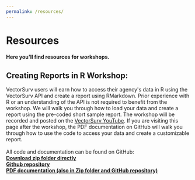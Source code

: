 ```yaml
---
permalink: /resources/
---
```


<div class="wrap-outer">
    <div class="grid-container3">
        <div class="box3">
            <h1>  
                Resources 
            </h1>
            <section class=content>
                <h4>
                    Here you'll find resources for workshops.
                </h4>
            <section class="grid-container4">
                <section class="box4">
                    <h2> 
                        Creating Reports in R Workshop: 
                    </h2>
                    <p>
                        VectorSurv users will earn how to access their agency's data in R using the VectorSurv API and create a report using RMarkdown. Prior experience with R or an understanding of the API is not required to benefit from the workshop. We will walk you through how to load your data and create a report using the pre-coded short sample report. The workshop will be recorded and posted on the <a href="https://youtube.com/#vectorsurv"> VectorSurv YouTube</a>. If you are visiting this page after the workshop, the PDF documentation on GitHub will walk you through how to use the code to access your data and create a customizable report. 
                        <br><br>
                        All code and documentation can be found on GitHub:
                        <br>
                        <b><a href="https://github.com/UCD-DART/R-tutorial/archive/refs/heads/main.zip"> Download zip folder directly</a></b>
                        <br> 
                        <b><a href="https://github.com/UCD-DART/R-workshop/tree/main" target="_blank">Github repository</a></b> 
                        <br>
                        <b><a href="https://github.com/UCD-DART/R-workshop/blob/main/VS_docs.pdf" target="_blank">PDF documentation (also in Zip folder and GitHub repository) </a></b>
                    </p>
